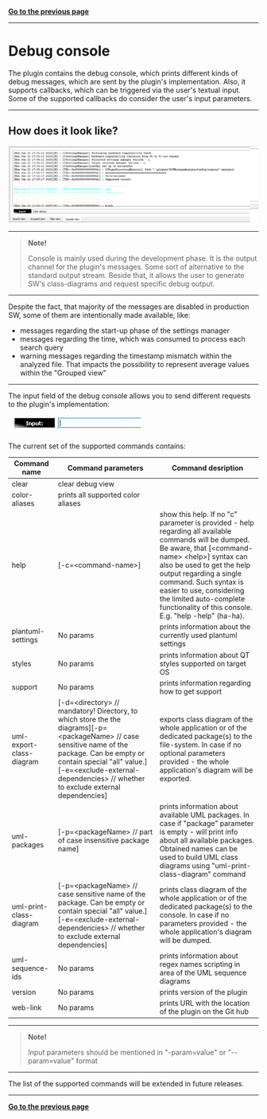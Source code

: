 [**Go to the previous page**](../../README.md)

----

# Debug console

The plugin contains the debug console, which prints different kinds of debug messages, which are sent by the plugin's implementation. 
Also, it supports callbacks, which can be triggered via the user's textual input.
Some of the supported callbacks do consider the user's input parameters.

----

## How does it look like?

![Screenshot of the "Debug console" appearance](./debug_console_appearance.png)

----

> **Note!**
>
> Console is mainly used during the development phase. 
> It is the output channel for the plugin's messages. Some sort of alternative to the standard output stream.
> Beside that, it allows the user to generate SW's class-diagrams and request specific debug output.

----

Despite the fact, that majority of the messages are disabled in production SW, some of them are intentionally made available, like:
- messages regarding the start-up phase of the settings manager
- messages regarding the time, which was consumed to process each search query
- warning messages regarding the timestamp mismatch within the analyzed file. That impacts the possibility to represent average values within the "Grouped view"

----

The input field of the debug console allows you to send different requests to the plugin's implementation:

![Screenshot of the "Debug console" input field](./debug_console_input.png)

The current set of the supported commands contains:

| Command name | Command parameters | Command desription |
| --- | --- | --- |
| clear | clear debug view |
| color-aliases | prints all supported color aliases |
| help | [-c=&lt;command-name&gt;] | show this help. If no "c" parameter is provided - help regarding all available commands will be dumped. Be aware, that [&lt;command-name&gt; &lt;help&gt;] syntax can also be used to get the help output regarding a single command. Such syntax is easier to use, considering the limited auto-complete functionality of this console. E.g. "help -help" (ha-ha). |
| plantuml-settings | No params | prints information about the currently used plantuml settings |
| styles | No params | prints information about QT styles supported on target OS |
| support | No params | prints information regarding how to get support |
| uml-export-class-diagram | [-d=&lt;directory&gt; // mandatory! Directory, to which store the the diagrams][-p=&lt;packageName&gt; // case sensitive name of the package. Can be empty or contain special "all" value.][-e=&lt;exclude-external-dependencies&gt; // whether to exclude external dependencies] | exports class diagram of the whole application or of the dedicated package(s) to the file-system. In case if no optional parameters provided - the whole application's diagram will be exported.
| uml-packages | [-p=&lt;packageName&gt; // part of case insensitive package name] | prints information about available UML packages. In case if "package" parameter is empty - will print info about all available packages. Obtained names can be used to build UML class diagrams using "uml-print-class-diagram" command |
| uml-print-class-diagram | [-p=&lt;packageName&gt; // case sensitive name of the package. Can be empty or contain special "all" value.][-e=&lt;exclude-external-dependencies&gt; // whether to exclude external dependencies] | prints class diagram of the whole application or of the dedicated package(s) to the console. In case if no parameters provided - the whole application's diagram will be dumped. |
| uml-sequence-ids | No params | prints information about regex names scripting in area of the UML sequence diagrams |
| version | No params | prints version of the plugin |
| web-link | No params | prints URL with the location of the plugin on the Git hub |

----

> **Note!**
> 
> Input parameters should be mentioned in "-param=value" or "--param=value" format

----

The list of the supported commands will be extended in future releases.

----

[**Go to the previous page**](../../README.md)